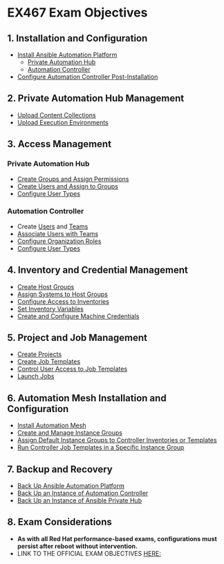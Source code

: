 # EX467 Exam Objectives

## 1. Installation and Configuration
- [Install Ansible Automation Platform](https://docs.redhat.com/en/documentation/red_hat_ansible_automation_platform/2.4/html-single/red_hat_ansible_automation_platform_installation_guide/index#assembly-platform-install-scenario)
  - [Private Automation Hub](https://docs.redhat.com/en/documentation/red_hat_ansible_automation_platform/2.4/html-single/red_hat_ansible_automation_platform_installation_guide/index#proc-verify-hub-installation_platform-install-scenario)
  - [Automation Controller](https://docs.redhat.com/en/documentation/red_hat_ansible_automation_platform/2.4/html-single/red_hat_ansible_automation_platform_installation_guide/index#proc-verify-controller-installation_platform-install-scenario)
- [Configure Automation Controller Post-Installation](https://docs.redhat.com/en/documentation/red_hat_ansible_automation_platform/2.4/html-single/automation_controller_administration_guide/index)

## 2. Private Automation Hub Management
- [Upload Content Collections](https://docs.redhat.com/en/documentation/red_hat_ansible_automation_platform/2.4/html/managing_content_in_automation_hub/managing-collections-hub#proc-uploading-collections)
- [Upload Execution Environments](https://docs.redhat.com/en/documentation/red_hat_ansible_automation_platform/2.4/html/creating_and_consuming_execution_environments/assembly-publishing-exec-env)

## 3. Access Management
### Private Automation Hub
- [Create Groups and Assign Permissions](https://docs.redhat.com/en/documentation/red_hat_ansible_automation_platform/2.4/html/getting_started_with_automation_hub/assembly-user-access#proc-create-group)
- [Create Users and Assign to Groups](https://docs.redhat.com/en/documentation/red_hat_ansible_automation_platform/2.4/html/getting_started_with_automation_hub/assembly-user-access#proc-create-users)
- [Configure User Types](https://docs.redhat.com/en/documentation/red_hat_ansible_automation_platform/2.4/html/getting_started_with_automation_hub/assembly-user-access#proc-create-super-users)

### Automation Controller
- Create [Users](https://docs.redhat.com/en/documentation/red_hat_ansible_automation_platform/2.4/html/automation_controller_user_guide/assembly-controller-users#proc-controller-creating-a-user) and [Teams](https://docs.redhat.com/en/documentation/red_hat_ansible_automation_platform/2.4/html/automation_controller_user_guide/assembly-controller-teams#proc-controller-creating-a-team)
- [Associate Users with Teams](https://docs.redhat.com/en/documentation/red_hat_ansible_automation_platform/2.4/html/automation_controller_user_guide/assembly-controller-teams#adding_or_removing_a_user_to_a_team)
- [Configure Organization Roles](https://docs.redhat.com/en/documentation/red_hat_ansible_automation_platform/2.4/html/automation_controller_user_guide/assembly-controller-organizations)
- [Configure User Types](https://docs.redhat.com/en/documentation/red_hat_ansible_automation_platform/2.4/html/automation_controller_user_guide/assembly-controller-users#proc-controller-creating-a-user)

## 4. Inventory and Credential Management
- [Create Host Groups](https://docs.redhat.com/en/documentation/red_hat_ansible_automation_platform/2.4/html-single/getting_started_with_automation_controller/index#controller-add-groups-and-hosts)
- [Assign Systems to Host Groups](https://docs.redhat.com/en/documentation/red_hat_ansible_automation_platform/2.4/html-single/getting_started_with_automation_controller/index#controller-add-groups-and-hosts)
- [Configure Access to Inventories](https://docs.redhat.com/en/documentation/red_hat_ansible_automation_platform/2.4/html/automation_controller_user_guide/controller-inventories#proc-controller-adding-inv-permissions)
- [Set Inventory Variables](https://docs.redhat.com/en/documentation/red_hat_ansible_automation_platform/2.4/html/automation_controller_user_guide/controller-inventories#ref-controller-group-name-vars-filtering)
- [Create and Configure Machine Credentials](https://docs.redhat.com/en/documentation/red_hat_ansible_automation_platform/2.4/html-single/automation_controller_user_guide/index#creating-machine-credentials)

## 5. Project and Job Management
- [Create Projects](https://docs.redhat.com/en/documentation/red_hat_ansible_automation_platform/2.4/html-single/automation_controller_user_guide/index#creating-projects)
- [Create Job Templates](https://docs.redhat.com/en/documentation/red_hat_ansible_automation_platform/2.4/html-single/automation_controller_user_guide/index#creating-job-templates)
- [Control User Access to Job Templates](https://docs.redhat.com/en/documentation/red_hat_ansible_automation_platform/2.4/html-single/automation_controller_user_guide/index#controlling-access-to-job-templates)
- [Launch Jobs](https://docs.redhat.com/en/documentation/red_hat_ansible_automation_platform/2.4/html-single/automation_controller_user_guide/index#launching-jobs)

## 6. Automation Mesh Installation and Configuration
- [Install Automation Mesh](https://docs.redhat.com/en/documentation/red_hat_ansible_automation_platform/2.4/html-single/automation_mesh_guide/index)
- [Create and Manage Instance Groups](https://docs.redhat.com/en/documentation/red_hat_ansible_automation_platform/2.4/html-single/automation_controller_user_guide/index#creating-and-managing-instance-groups)
- [Assign Default Instance Groups to Controller Inventories or Templates](https://docs.redhat.com/en/documentation/red_hat_ansible_automation_platform/2.4/html-single/automation_controller_user_guide/index#assigning-instance-groups)
- [Run Controller Job Templates in a Specific Instance Group](https://docs.redhat.com/en/documentation/red_hat_ansible_automation_platform/2.4/html-single/automation_controller_user_guide/index#running-job-templates-in-instance-groups)

## 7. Backup and Recovery
- [Back Up Ansible Automation Platform](https://docs.redhat.com/en/documentation/red_hat_ansible_automation_platform/2.4/html-single/administration_guide/index#backup-and-restore)
- [Back Up an Instance of Automation Controller](https://docs.redhat.com/en/documentation/red_hat_ansible_automation_platform/2.4/html-single/administration_guide/index#backup-controller)
- [Back Up an Instance of Ansible Private Hub](https://docs.redhat.com/en/documentation/red_hat_ansible_automation_platform/2.4/html-single/administration_guide/index#backup-private-hub)

## 8. Exam Considerations
- **As with all Red Hat performance-based exams, configurations must persist after reboot without intervention.**
- LINK TO THE OFFICIAL EXAM OBJECTIVES [HERE:](https://www.redhat.com/en/services/training/ex467-red-hat-certified-specialist-managing-automation-ansible-automation-platform-exam?section=objectives)



